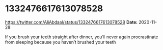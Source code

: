 # 1332476617613078528
https://twitter.com/AliAbdaal/status/1332476617613078528
**Date:** 2020-11-28

If you brush your teeth straight after dinner, you’ll never again procrastinate from sleeping because you haven’t brushed your teeth
